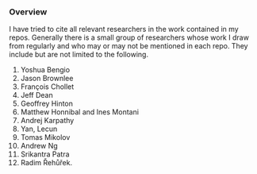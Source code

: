 ### Overview

I have tried to cite all relevant researchers in the work contained in my repos. Generally there is a small group of researchers whose work I draw from regularly and who may or may not be mentioned in each repo. They include but are not limited to the following. 

1. Yoshua Bengio 
2. Jason Brownlee 
3. François Chollet 
4. Jeff Dean 
5. Geoffrey Hinton 
6. Matthew Honnibal and Ines Montani 
7. Andrej Karpathy 
8. Yan, Lecun 
9. Tomas Mikolov 
10. Andrew Ng 
11. Srikantra Patra 
12. Radim Řehůřek.  




 

